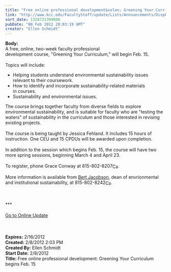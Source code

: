 ```yaml
---
title: "Free online professional development&colon; Greening Your Curriculum begins Feb. 15"
link: "http://www.kcc.edu/FacultyStaff/update/Lists/Announcements/DispForm.aspx?ID=598"
sort_date: 1328731399000
pubDate: "08 Feb 2012 20:03:19 GMT"
creator: "Ellen Schmidt"
---
```


<div><b>Body:</b> <div class="ExternalClass2CAE38E15AE04BA3861C5B368372AB5B">
<div>
<div>A free, online, two-week faculty professional development course, &quot;Greening Your Curriculum,&quot; will begin Feb. 15.</div>
<div> </div>
<div>Topics will include:</div>
<ul>
<li>Helping students understand environmental sustainability issues relevant to their coursework.</li>
<li>How to identify and incorporate sustainability-related materials in courses.</li>
<li>Sustainability and environmental issues.</li></ul>
<div>The course brings together faculty from diverse fields to explore environmental sustainability, and is suitable for faculty who are &quot;testing the waters&quot; of sustainability in the curriculum and those interested in revising existing projects.</div>
<div> </div>
<div>The course is being taught by Jessica Fehland. It includes 15 hours of instruction. One CEU and 15 CPDUs will be awarded upon completion.</div>
<div> </div>
<div>In addition to the session which begins Feb. 15, the course will have two more spring sessions, beginning March 4 and April 23.</div>
<div> </div>
<div>To register, phone Grace Conway at <span style="white-space:nowrap" class="baec5a81-e4d6-4674-97f3-e9220f0136c1">815-802-8207<a style="border-bottom:medium none;position:static !important;border-left:medium none;margin:0px;width:16px;bottom:0px;display:inline;white-space:nowrap;float:none;height:16px;vertical-align:middle;overflow:hidden;border-top:medium none;top:0px;cursor:hand;right:0px;border-right:medium none;left:0px" title="Call: 815-802-8207" href="/FacultyStaff/update/Lists/Announcements/NewForm.aspx?RootFolder=/FacultyStaff/update/Lists/Announcements&amp;List=7e45450e-520d-4ad3-81dd-a79ebcc75df4&amp;Source=/_layouts/sitemanager.aspx?SmtContext%3DSPList%3a7e45450e-520d-4ad3-81dd-a79ebcc75df4?SPWeb%3a6dd7d01a-f4b3-47f9-8d35-b60692caa2f7%3a%26SmtContextExpanded%3DTrue%26Filter%3D1%26pgsz%3D100%26vrmode%3DFalse%26lvn%3DKCC%20Announcements#"><img style="border-bottom:medium none;position:static !important;border-left:medium none;margin:0px;width:16px;bottom:0px;display:inline;white-space:nowrap;float:none;height:16px;vertical-align:middle;overflow:hidden;border-top:medium none;top:0px;cursor:hand;right:0px;border-right:medium none;left:0px" title="Call: 815-802-8207" /></a></span>. </div>
<div> </div>
<div>More information is available from <a href="mailto:bjacobson@kcc.edu">Bert Jacobson</a>, dean of envrionmental and institutional sustainability, at <span style="white-space:nowrap" class="baec5a81-e4d6-4674-97f3-e9220f0136c1">815-802-8242<a style="border-bottom:medium none;position:static !important;border-left:medium none;margin:0px;width:16px;bottom:0px;display:inline;white-space:nowrap;float:none;height:16px;vertical-align:middle;overflow:hidden;border-top:medium none;top:0px;cursor:hand;right:0px;border-right:medium none;left:0px" title="Call: 815-802-8242" href="/FacultyStaff/update/Lists/Announcements/NewForm.aspx?RootFolder=/FacultyStaff/update/Lists/Announcements&amp;List=7e45450e-520d-4ad3-81dd-a79ebcc75df4&amp;Source=/_layouts/sitemanager.aspx?SmtContext%3DSPList%3a7e45450e-520d-4ad3-81dd-a79ebcc75df4?SPWeb%3a6dd7d01a-f4b3-47f9-8d35-b60692caa2f7%3a%26SmtContextExpanded%3DTrue%26Filter%3D1%26pgsz%3D100%26vrmode%3DFalse%26lvn%3DKCC%20Announcements#"><img style="border-bottom:medium none;position:static !important;border-left:medium none;margin:0px;width:16px;bottom:0px;display:inline;white-space:nowrap;float:none;height:16px;vertical-align:middle;overflow:hidden;border-top:medium none;top:0px;cursor:hand;right:0px;border-right:medium none;left:0px" title="Call: 815-802-8242" /></a>.</span></div>
<div><span style="white-space:nowrap" class="baec5a81-e4d6-4674-97f3-e9220f0136c1"></span> </div>
<div><span style="white-space:nowrap" class="baec5a81-e4d6-4674-97f3-e9220f0136c1">
<div>
<div> </div>
<div> </div>
<div>***</div>
<div> </div>
<div><a href="/FacultyStaff/update/Pages/dailyupdate.aspx">Go to Online Update</a></div>
<div> </div>
<div><br /> </div></div></div></span></div></div></div>
<div><b>Expires:</b> 2/16/2012</div>
<div><b>Created:</b> 2/8/2012 2:03 PM</div>
<div><b>Created By:</b> Ellen Schmidt</div>
<div><b>Start Date:</b> 2/8/2012</div>
<div><b>Title:</b> Free online professional development: Greening Your Curriculum begins Feb. 15</div>
